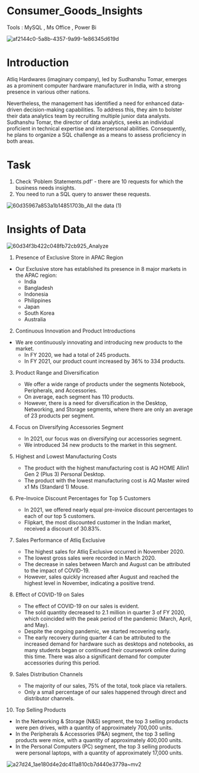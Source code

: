 # Consumer_Goods_Insights
Tools : MySQL , Ms Office , Power Bi


![af2144c0-5a8b-4357-9a99-1e86345d619d](https://github.com/Sudhanshu-Tomar/Consumer_Goods-_Insights/assets/119277783/3a2325ba-dfc6-4bd1-bf7a-eea1ec54c045)


# Introduction 
Atliq Hardwares (imaginary company), led by Sudhanshu Tomar, emerges as a prominent computer hardware manufacturer in India, 
with a strong presence in various other nations.

Nevertheless, the management has identified a need for enhanced data-driven decision-making capabilities. To address this, they aim to bolster their data analytics
team by recruiting multiple junior data analysts. Sudhanshu Tomar, the director of data analytics, seeks an individual proficient in technical expertise 
and interpersonal abilities. Consequently, he plans to organize a SQL challenge as a means to assess proficiency in both areas.


# Task 

 1.    Check ‘Poblem Statements.pdf’ - there are 10 requests for which the business needs insights.
 2.    You need to run a SQL query to answer these requests. 


![60d35967a853a1b14851703b_All the data (1)](https://github.com/Sudhanshu-Tomar/Consumer_Goods-_Insights/assets/119277783/17f3d0ce-849e-451b-b0e3-481dc6b6d371)



# Insights of Data


![60d34f3b422c048fb72cb925_Analyze](https://github.com/Sudhanshu-Tomar/Consumer_Goods-_Insights/assets/119277783/48066b36-3bb1-4f16-ab5f-7bd5e45f623c)



1. Presence of Exclusive Store in APAC Region
- Our Exclusive store has established its presence in 8 major markets in the APAC region:
   - India
   - Bangladesh
   - Indonesia
   - Philippines
   - Japan
   - South Korea
   - Australia
   
   
2. Continuous Innovation and Product Introductions
- We are continuously innovating and introducing new products to the market.
   - In FY 2020, we had a total of 245 products.
   - In FY 2021, our product count increased by 36% to 334 products.
   
   
3. Product Range and Diversification
   - We offer a wide range of products under the segments Notebook, Peripherals, and Accessories.
   - On average, each segment has 110 products.
   - However, there is a need for diversification in the Desktop, Networking, and Storage segments, where there are only an average of 23 products per segment.
   
   
4. Focus on Diversifying Accessories Segment
   - In 2021, our focus was on diversifying our accessories segment.
   - We introduced 34 new products to the market in this segment.
   
   
5. Highest and Lowest Manufacturing Costs
   - The product with the highest manufacturing cost is AQ HOME Allin1 Gen 2 (Plus 3) Personal Desktop.
   - The product with the lowest manufacturing cost is AQ Master wired x1 Ms (Standard 1) Mouse.


6. Pre-Invoice Discount Percentages for Top 5 Customers
   - In 2021, we offered nearly equal pre-invoice discount percentages to each of our top 5 customers.
   - Flipkart, the most discounted customer in the Indian market, received a discount of 30.83%.
   
   
7. Sales Performance of Atliq Exclusive
   - The highest sales for Atliq Exclusive occurred in November 2020.
   - The lowest gross sales were recorded in March 2020.
   - The decrease in sales between March and August can be attributed to the impact of COVID-19.
   - However, sales quickly increased after August and reached the highest level in November, indicating a positive trend.


8. Effect of COVID-19 on Sales
   - The effect of COVID-19 on our sales is evident.
   - The sold quantity decreased to 2.1 million in quarter 3 of FY 2020, which coincided with the peak period of the pandemic (March, April, and May).
   - Despite the ongoing pandemic, we started recovering early.
   - The early recovery during quarter 4 can be attributed to the increased demand for hardware such as desktops and notebooks, as many students began or 
     continued their coursework online during this time. There was also a significant demand for computer accessories during this period.
   
   
9. Sales Distribution Channels
   - The majority of our sales, 75% of the total, took place via retailers.
   - Only a small percentage of our sales happened through direct and distributor channels.


10. Top Selling Products
   - In the Networking & Storage (N&S) segment, the top 3 selling products were pen drives, with a quantity of approximately 700,000 units.
   - In the Peripherals & Accessories (P&A) segment, the top 3 selling products were mice, with a quantity of approximately 400,000 units.
   - In the Personal Computers (PC) segment, the top 3 selling products were personal laptops, with a quantity of approximately 17,000 units.





![a27d24_1ae180d4e2dc411a810cb7d440e3779a~mv2](https://github.com/Sudhanshu-Tomar/Consumer_Goods-_Insights/assets/119277783/bcc25ff4-8a88-4bd3-9f4f-46805f16babc)
